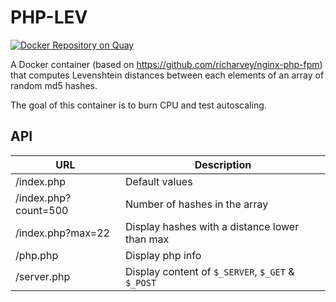 PHP-LEV
=======

[![Docker Repository on Quay](https://quay.io/repository/sylr/php-lev/status "Docker Repository on Quay")](https://quay.io/repository/sylr/php-lev)

A Docker container (based on  https://github.com/richarvey/nginx-php-fpm) that computes Levenshtein distances between each elements of an array of random md5 hashes.

The goal of this container is to burn CPU and test autoscaling.

API
---

| URL                     | Description	                                      |
|-------------------------|---------------------------------------------------|
| /index.php              | Default values                                    |
| /index.php?count=500    | Number of hashes in the array                     |
| /index.php?max=22       | Display hashes with a distance lower than max     |
| /php.php                | Display php info                                  |
| /server.php             | Display content of `$_SERVER`, `$_GET` & `$_POST` |
